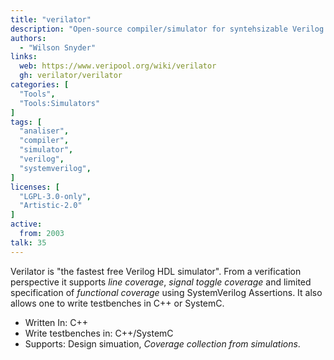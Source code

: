 ```yaml
---
title: "verilator"
description: "Open-source compiler/simulator for syntehsizable Verilog or SystemVerilog"
authors:
  - "Wilson Snyder"
links:
  web: https://www.veripool.org/wiki/verilator
  gh: verilator/verilator
categories: [
  "Tools",
  "Tools:Simulators"
]
tags: [
  "analiser",
  "compiler",
  "simulator",
  "verilog",
  "systemverilog",
]
licenses: [
  "LGPL-3.0-only",
  "Artistic-2.0"
]
active:
  from: 2003
talk: 35
---
```


Verilator is "the fastest free Verilog HDL simulator". From a verification
perspective it supports *line coverage*, *signal toggle coverage* and limited
specification of *functional coverage* using SystemVerilog Assertions.
It also allows one to write testbenches in C++ or SystemC.

<!--more-->

- Written In: C++
- Write testbenches in: C++/SystemC
- Supports: Design simuation, *Coverage collection from simulations*.
